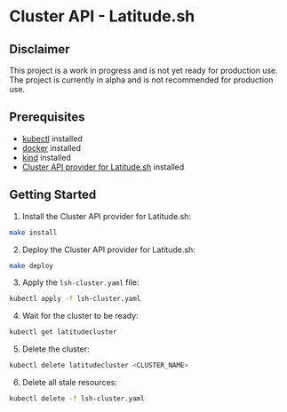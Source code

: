 # Cluster API - Latitude.sh

## Disclaimer

This project is a work in progress and is not yet ready for production use. The project is currently in alpha and is not recommended for production use.

## Prerequisites

- [kubectl](https://kubernetes.io/docs/tasks/tools/install-kubectl/) installed
- [docker](https://docs.docker.com/get-docker/) installed
- [kind](https://kind.sigs.k8s.io/docs/user/quick-start/#installation) installed
- [Cluster API provider for Latitude.sh](https://github.com/latitudesh/cluster-api-provider-latitudesh) installed

## Getting Started

1. Install the Cluster API provider for Latitude.sh:

```bash
make install
```

2. Deploy the Cluster API provider for Latitude.sh:

```bash
make deploy
```

3. Apply the `lsh-cluster.yaml` file:

```bash
kubectl apply -f lsh-cluster.yaml
```

4. Wait for the cluster to be ready:

```bash
kubectl get latitudecluster
```

5. Delete the cluster:

```bash
kubectl delete latitudecluster <CLUSTER_NAME>
```

6. Delete all stale resources:

```bash
kubectl delete -f lsh-cluster.yaml
```